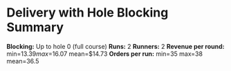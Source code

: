 # Delivery with Hole Blocking Summary

**Blocking:** Up to hole 0 (full course)
**Runs:** 2
**Runners:** 2
**Revenue per round:** min=$13.39 max=$16.07 mean=$14.73
**Orders per run:** min=35 max=38 mean=36.5